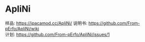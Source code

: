 # ApliNi

样品: https://ipacamod.cc/ApliNi/
说明书: https://github.com/From-pErfo/ApliNi/wiki  
计划: https://github.com/From-pErfo/ApliNi/issues/1
